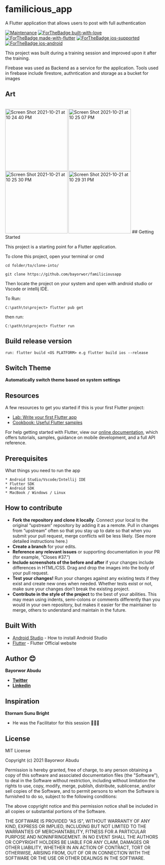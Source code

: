 # familicious_app

A Flutter application that allows users to post with full authentication

<p align="center">

[![Maintenance](https://img.shields.io/badge/Maintained%3F-yes-green.svg)](https://github.com/RegNex/Tasky/graphs/commit-activity)
[![ForTheBadge built-with-love](http://ForTheBadge.com/images/badges/built-with-love.svg)](https://github.com/RegNex/)
[![ForTheBadge made-with-flutter](https://img.shields.io/badge/flutter-made%20with%20flutter-blue.svg)](https://flutter.dev)
[![ForTheBadge ios-supported](https://img.shields.io/badge/IOS-IOS%20Supported-lightgrey.svg)](https://flutter.dev)
[![ForTheBadge ios-android](https://img.shields.io/badge/android-android%20supported-green.svg)](https://flutter.dev)

</p>

This project was built during a training session and improved upon it after the training.

<p>
Firebase was used as Backend as a service for the application. Tools used in firebase include firestore, authntication and storage as a bucket for images
</p>

## Art

<br>
   
<tr>
    <td><img align="left" width="200" alt="Screen Shot 2021-10-21 at 10 24 40 PM" src="https://user-images.githubusercontent.com/49689322/138366134-a7716b4b-7ff8-4230-9845-f2058a526d1f.png" />
    <img align="left" width="200" alt="Screen Shot 2021-10-21 at 10 25 07 PM" src="https://user-images.githubusercontent.com/49689322/138366189-4153b351-f2e1-49ed-b534-0efc869aa834.png" />
    <img  align="left"  width="200" alt="Screen Shot 2021-10-21 at 10 25 30 PM" src="https://user-images.githubusercontent.com/49689322/138366208-c72ff0b4-45b3-4c0d-90be-761f6da00628.png" />
    <img width="200" alt="Screen Shot 2021-10-21 at 10 29 31 PM" src="https://user-images.githubusercontent.com/49689322/138366230-603151fc-e21a-4f44-a0bf-bf528e92beb4.png" /></td> 
</tr>
## Getting Started

This project is a starting point for a Flutter application.

To clone this project,
open your terminal or cmd

```
cd folder/to/clone-into/
```

```
git clone https://github.com/bayorwor/familiciousapp
```

Then
locate the project on your system and open with android studio or Vscode or intellij IDE.

To Run:

```
C:\path\to\project> flutter pub get
```

then run:

```
C:\path\to\project> flutter run
```

## Build release version

```
run: flutter build <OS PLATFORM> e.g flutter build ios --release
```

## Switch Theme

**Automatically switch theme based on system settings**

## Resources

A few resources to get you started if this is your first Flutter project:

- [Lab: Write your first Flutter app](https://flutter.io/docs/get-started/codelab)
- [Cookbook: Useful Flutter samples](https://flutter.io/docs/cookbook)

For help getting started with Flutter, view our
[online documentation](https://flutter.io/docs), which offers tutorials,
samples, guidance on mobile development, and a full API reference.

## Prerequisites

What things you need to run the app

```
* Android Studio/Vscode/Intellij IDE
* Flutter SDK
* Android SDK
* MacBook / Windows / Linux
```

## How to contribute

- **Fork the repository and clone it locally**. Connect your local to the original “upstream” repository by adding it as a remote. Pull in changes from “upstream” often so that you stay up to date so that when you submit your pull request, merge conflicts will be less likely. (See more detailed instructions here.)
- **Create a branch** for your edits.
- **Reference any relevant issues** or supporting documentation in your PR (for example, “Closes #37.”)
- **Include screenshots of the before and after** if your changes include differences in HTML/CSS. Drag and drop the images into the body of your pull request.
- **Test your changes!** Run your changes against any existing tests if they exist and create new ones when needed. Whether tests exist or not, make sure your changes don’t break the existing project.
- **Contribute in the style of the project** to the best of your abilities. This may mean using indents, semi-colons or comments differently than you would in your own repository, but makes it easier for the maintainer to merge, others to understand and maintain in the future.

## Built With

- [Android Studio](https://developer.android.com/studio/install) - How to install Android Studio
- [Flutter](https://flutter.io) - Flutter Official website

## Author 😊

**Bayorwor Abudu**

- [**Twitter**](https://twitter.com/FreSHGh8)
- [**Linkedin**](https://www.linkedin.com/in/abudu-bayorwor-02a4511a5/)

## Inspiration

**Etornam Sunu Bright**

- He was the Facilitator for this session 🙏🤝🙈

## License

MIT License

Copyright (c) 2021 Bayorwor Abudu

Permission is hereby granted, free of charge, to any person obtaining a copy
of this software and associated documentation files (the "Software"), to deal
in the Software without restriction, including without limitation the rights
to use, copy, modify, merge, publish, distribute, sublicense, and/or sell
copies of the Software, and to permit persons to whom the Software is
furnished to do so, subject to the following conditions:

The above copyright notice and this permission notice shall be included in all
copies or substantial portions of the Software.

THE SOFTWARE IS PROVIDED "AS IS", WITHOUT WARRANTY OF ANY KIND, EXPRESS OR
IMPLIED, INCLUDING BUT NOT LIMITED TO THE WARRANTIES OF MERCHANTABILITY,
FITNESS FOR A PARTICULAR PURPOSE AND NONINFRINGEMENT. IN NO EVENT SHALL THE
AUTHORS OR COPYRIGHT HOLDERS BE LIABLE FOR ANY CLAIM, DAMAGES OR OTHER
LIABILITY, WHETHER IN AN ACTION OF CONTRACT, TORT OR OTHERWISE, ARISING FROM,
OUT OF OR IN CONNECTION WITH THE SOFTWARE OR THE USE OR OTHER DEALINGS IN THE
SOFTWARE.
